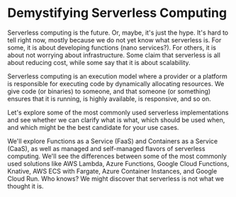 # Demystifying Serverless Computing

Serverless computing is the future. Or, maybe, it's just the hype. It's hard to tell right now, mostly because we do not yet know what serverless is. For some, it is about developing functions (nano services?). For others, it is about not worrying about infrastructure. Some claim that serverless is all about reducing cost, while some say that it is about scalability.

Serverless computing is an execution model where a provider or a platform is responsible for executing code by dynamically allocating resources. We give code (or binaries) to someone, and that someone (or something) ensures that it is running, is highly available, is responsive, and so on.

Let's explore some of the most commonly used serverless implementations and see whether we can clarify what is what, which should be used when, and which might be the best candidate for your use cases.

We'll explore Functions as a Service (FaaS) and Containers as a Service (CaaS), as well as managed and self-managed flavors of serverless computing. We'll see the differences between some of the most commonly used solutions like AWS Lambda, Azure Functions, Google Cloud Functions, Knative, AWS ECS with Fargate, Azure Container Instances, and Google Cloud Run. Who knows? We might discover that serverless is not what we thought it is.

